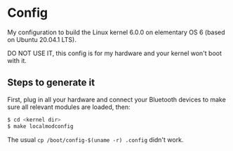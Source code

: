 # Config

My configuration to build the Linux kernel 6.0.0 on elementary OS 6 (based on Ubuntu 20.04.1 LTS).

DO NOT USE IT, this config is for my hardware and your kernel won't boot with it.


## Steps to generate it

First, plug in all your hardware and connect your Bluetooth devices to make sure all relevant
modules are loaded, then:

```bash
$ cd <kernel dir>
$ make localmodconfig
```

The usual `cp /boot/config-$(uname -r) .config` didn't work.
